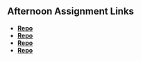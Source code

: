 ## Afternoon Assignment Links

* **[Repo](https://github.com/Bigdaddyjo10/bugershack.git)**
* **[Repo](https://github.com/Bigdaddyjo10/summer24_gregsListAPI.git)**
* **[Repo](https://github.com/Bigdaddyjo10/rest.git)**
* **[Repo](https://github.com/ThomasWSnider/buglog.git)**
